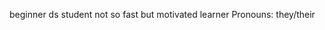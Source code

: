 beginner ds student 
not so fast but motivated learner
Pronouns: they/their

<!---
wzzh01/wzzh01 is a ✨ special ✨ repository because its `README.md` (this file) appears on your GitHub profile.
You can click the Preview link to take a look at your changes.
--->
